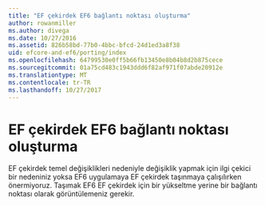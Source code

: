 ```yaml
---
title: "EF çekirdek EF6 bağlantı noktası oluşturma"
author: rowanmiller
ms.author: divega
ms.date: 10/27/2016
ms.assetid: 826b58bd-77b0-4bbc-bfcd-24d1ed3a8f38
uid: efcore-and-ef6/porting/index
ms.openlocfilehash: 64799530e0ff5b66fb13450e8b04b8d2b875cece
ms.sourcegitcommit: 01a75cd483c1943ddd6f82af971f07abde20912e
ms.translationtype: MT
ms.contentlocale: tr-TR
ms.lasthandoff: 10/27/2017
---
```

# <a name="porting-from-ef6-to-ef-core"></a>EF çekirdek EF6 bağlantı noktası oluşturma

EF çekirdek temel değişiklikleri nedeniyle değişiklik yapmak için ilgi çekici bir nedeniniz yoksa EF6 uygulamaya EF çekirdek taşınmaya çalışılırken önermiyoruz. Taşımak EF6 EF çekirdek için bir yükseltme yerine bir bağlantı noktası olarak görüntülemeniz gerekir.
